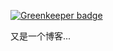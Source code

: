 
[![Greenkeeper badge](https://badges.greenkeeper.io/Yaob1990/Blog.svg)](https://greenkeeper.io/)

又是一个博客...
